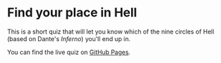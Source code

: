 # Find your place in Hell
This is a short quiz that will let you know which of the nine circles of Hell (based on Dante's _Inferno_) you'll end up in.

You can find the live quiz on [GitHub Pages](https://github.com/jeansjacket/hell-quiz). 
